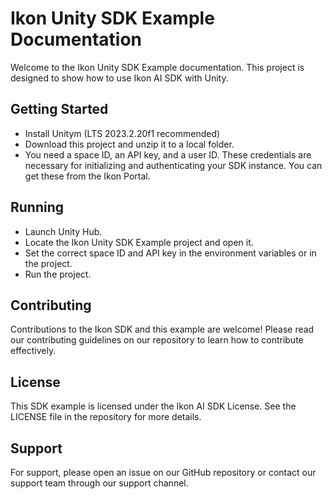 
# Ikon Unity SDK Example Documentation

Welcome to the Ikon Unity SDK Example documentation. This project is designed to show how to use Ikon AI SDK with Unity.

## Getting Started

- Install Unitym (LTS 2023.2.20f1 recommended)
- Download this project and unzip it to a local folder.
- You need a space ID, an API key, and a user ID. These credentials are necessary for initializing and authenticating your SDK instance. You can get these from the Ikon Portal.

## Running

- Launch Unity Hub.
- Locate the Ikon Unity SDK Example project and open it.
- Set the correct space ID and API key in the environment variables or in the project.
- Run the project.

## Contributing

Contributions to the Ikon SDK and this example are welcome! Please read our contributing guidelines on our repository to learn how to contribute effectively.

## License

This SDK example is licensed under the Ikon AI SDK License. See the LICENSE file in the repository for more details.

## Support

For support, please open an issue on our GitHub repository or contact our support team through our support channel.
